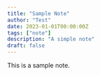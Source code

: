 ```yaml
---
title: "Sample Note"
author: "Test"
date: 2023-01-01T00:00:00Z
tags: ["note"]
description: "A simple note"
draft: false
---
```


This is a sample note.
